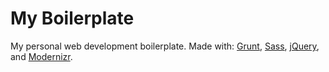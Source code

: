 My Boilerplate
==============

My personal web development boilerplate. Made with: [Grunt](http://gruntjs.com/), [Sass](http://sass-lang.com/), [jQuery](http://jquery.com//), and [Modernizr](http://modernizr.com/).
